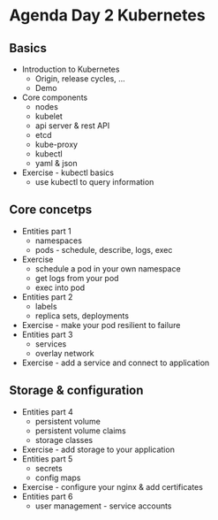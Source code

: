 # Agenda Day 2 Kubernetes

## Basics
* Introduction to Kubernetes
  * Origin, release cycles, ...
  * Demo
* Core components
  * nodes
  * kubelet
  * api server & rest API
  * etcd
  * kube-proxy
  * kubectl
  * yaml & json
* Exercise - kubectl basics
  * use kubectl to query information

## Core concetps
* Entities part 1
  * namespaces
  * pods - schedule, describe, logs, exec
* Exercise
  * schedule a pod in your own namespace
  * get logs from your pod
  * exec into pod
* Entities part 2
  * labels
  * replica sets, deployments
* Exercise - make your pod resilient to failure
* Entities part 3
  * services
  * overlay network
* Exercise - add a service and connect to application

## Storage & configuration
* Entities part 4
  * persistent volume
  * persistent volume claims
  * storage classes
* Exercise - add storage to your application
* Entities part 5
  * secrets
  * config maps
* Exercise - configure your nginx & add certificates
* Entities part 6
  * user management - service accounts
